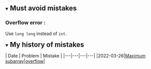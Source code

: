 <style>
    details > summary * {display:inline;}
</style>
<details open>
    <summary>

## Must avoid mistakes</summary>

### **Overflow error** : 
Use `long long` instead of `int`.
</details>
<details open>
    <summary>    

## My history of mistakes</summary>

| Date | Problem | Mistake |
|---|---|---|---|
|2022-03-26|[Maximum subarray](https://practice.geeksforgeeks.org/problems/maximum-sub-array5443/1)|[overflow](#overflow-error)|
</details>
